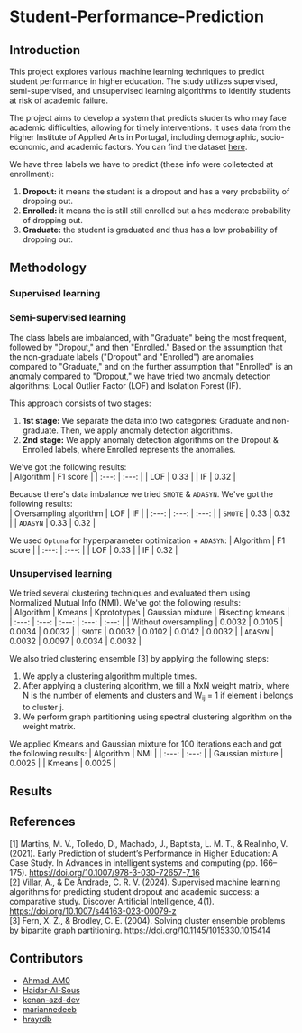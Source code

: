 # Student-Performance-Prediction
## Introduction
This project explores various machine learning techniques to predict student performance in higher education. The study utilizes supervised, semi-supervised, and unsupervised learning algorithms to identify students at risk of academic failure.

The project aims to develop a system that predicts students who may face academic difficulties, allowing for timely interventions. It uses data from the Higher Institute of Applied Arts in Portugal, including demographic, socio-economic, and academic factors. You can find the dataset [here](https://archive.ics.uci.edu/dataset/697/predict+students+dropout+and+academic+success).

We have three labels we have to predict (these info were colletected at enrollment):
1. **Dropout:** it means the student is a dropout and has a very probability of dropping out.
2. **Enrolled:** it means the is still still enrolled but a has moderate probability of dropping out.
3. **Graduate:** the student is graduated and thus has a low probability of dropping out.

## Methodology
### Supervised learning


### Semi-supervised learning
The class labels are imbalanced, with "Graduate" being the most frequent, followed by "Dropout," and then "Enrolled."  Based on the assumption that the non-graduate labels ("Dropout" and "Enrolled") are anomalies compared to "Graduate," and on the further assumption that "Enrolled" is an anomaly compared to "Dropout," we have tried two anomaly detection algorithms: Local Outlier Factor (LOF) and Isolation Forest (IF). 

This approach consists of two stages:
1. **1st stage:** We separate the data into two categories: Graduate and non-graduate. Then, we apply anomaly detection algorithms.
2. **2nd stage:** We apply anomaly detection algorithms on the Dropout & Enrolled labels, where Enrolled represents the anomalies.

We've got the following results:  
| Algorithm | F1 score |
|   :---:   |   :---:  |
| LOF       | 0.33     |
| IF        | 0.32     |

Because there's data imbalance we tried `SMOTE` & `ADASYN`. We've got the following results:  
| Oversampling algorithm |  LOF  |  IF   |
|   :---:                | :---: | :---: |
| `SMOTE`                |  0.33 |  0.32 |
| `ADASYN`               |  0.33 |  0.32 |

We used `Optuna` for hyperparameter optimization + `ADASYN`:
| Algorithm | F1 score |
|   :---:   |   :---:  |
| LOF       | 0.33     |
| IF        | 0.32     |

### Unsupervised learning
We tried several clustering techniques and evaluated them using Normalized Mutual Info (NMI). We've got the following results:  
| Algorithm            | Kmeans | Kprototypes | Gaussian mixture | Bisecting kmeans |
|   :---:              |  :---: |  :---:      | :---:            | :---:            |
| Without oversampling | 0.0032 | 0.0105      | 0.0034           | 0.0032           |
| `SMOTE`              | 0.0032 | 0.0102      | 0.0142           | 0.0032           |
| `ADASYN`             | 0.0032 | 0.0097      | 0.0034           | 0.0032           |

We also tried clustering ensemble [3] by applying the following steps:
1. We apply a clustering algorithm multiple times.
2. After applying a clustering algorithm, we fill a NxN weight matrix, where N is the number of elements and clusters and W<sub>ij</sub> = 1 if element i belongs to cluster j.
3. We perform graph partitioning using spectral clustering algorithm on the weight matrix.

We applied Kmeans and Gaussian mixture for 100 iterations each and got the following results:
| Algorithm        | NMI    |
|   :---:          |  :---: |
| Gaussian mixture | 0.0025 |
| Kmeans           | 0.0025 |

## Results


## References
[1]  Martins, M. V., Tolledo, D., Machado, J., Baptista, L. M. T., & Realinho, V. (2021). Early Prediction of student’s Performance in Higher Education: A Case Study. In Advances in intelligent systems and computing (pp. 166–175). https://doi.org/10.1007/978-3-030-72657-7_16  
[2]  Villar, A., & De Andrade, C. R. V. (2024). Supervised machine learning algorithms for predicting student dropout and academic success: a comparative study. Discover Artificial Intelligence, 4(1).
https://doi.org/10.1007/s44163-023-00079-z  
[3]  Fern, X. Z., & Brodley, C. E. (2004). Solving cluster ensemble problems by bipartite graph partitioning. https://doi.org/10.1145/1015330.1015414

## Contributors
- [Ahmad-AM0](https://github.com/Ahmad-AM0)
- [Haidar-Al-Sous](https://github.com/Haidar-Al-Sous)
- [kenan-azd-dev](https://github.com/kenan-azd-dev)
- [mariannedeeb](https://github.com/mariannedeeb/)
- [hrayrdb](https://github.com/hrayrdb/)
